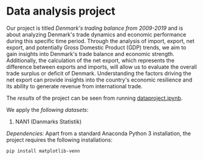 # Data analysis project

Our project is titled *Denmark's trading balance from 2009-2019* and is about analyzing Denmark's trade dynamics and economic performance during this specific time period. Through the analysis of import, export, net export, and potentially Gross Domestic Product (GDP) trends, we aim to gain insights into Denmark's trade balance and economic strength. 
Additionally, the calculation of the net export, which represents the difference between exports and imports, will allow us to evaluate the overall trade surplus or deficit of Denmark. Understanding the factors driving the net export can provide insights into the country's economic resilience and its ability to generate revenue from international trade.

The *results* of the project can be seen from running [dataproject.ipynb](dataproject.ipynb).

We apply the *following datasets*:

1. NAN1 (Danmarks Statistik) 

*Dependencies:* Apart from a standard Anaconda Python 3 installation, the project requires the following installations:

``pip install matplotlib-venn``
